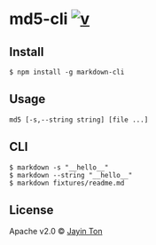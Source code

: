# md5-cli [![v](https://img.shields.io/npm/v/markdown-cli.svg)](https://www.npmjs.com/package/markdown-cli) 

## Install

```
$ npm install -g markdown-cli
```

## Usage

```
md5 [-s,--string string] [file ...]
```

## CLI
```shell
$ markdown -s "__hello__"
$ markdown --string "__hello__"
$ markdown fixtures/readme.md
```

## License 

Apache v2.0 © [Jayin Ton](https://github.com/Jayin)
